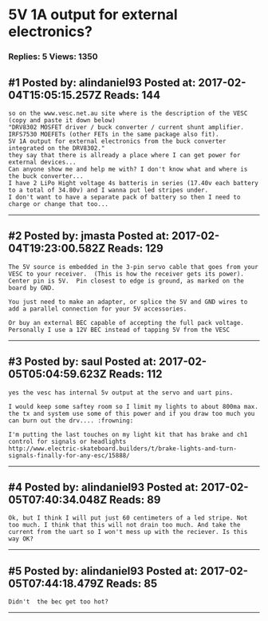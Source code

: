 # 5V 1A output for external electronics?

### Replies: 5 Views: 1350

## \#1 Posted by: alindaniel93 Posted at: 2017-02-04T15:05:15.257Z Reads: 144

```
so on the www.vesc.net.au site where is the description of the VESC (copy and paste it down below) 
"DRV8302 MOSFET driver / buck converter / current shunt amplifier.
IRFS7530 MOEFETs (other FETs in the same package also fit).
5V 1A output for external electronics from the buck converter integrated on the DRV8302."
they say that there is allready a place where I can get power for external devices...
Can anyone show me and help me with? I don't know what and where is the buck converter...
I have 2 LiPo Hight voltage 4s batteris in series (17.40v each battery to a total of 34.80v) and I wanna put led stripes under.
I don't want to have a separate pack of battery so then I need to charge or change that too...
```

---
## \#2 Posted by: jmasta Posted at: 2017-02-04T19:23:00.582Z Reads: 129

```
The 5V source is embedded in the 3-pin servo cable that goes from your VESC to your receiver.  (This is how the receiver gets its power).  Center pin is 5V.  Pin closest to edge is ground, as marked on the board by GND.

You just need to make an adapter, or splice the 5V and GND wires to add a parallel connection for your 5V accessories.

Or buy an external BEC capable of accepting the full pack voltage. Personally I use a 12V BEC instead of tapping 5V from the VESC
```

---
## \#3 Posted by: saul Posted at: 2017-02-05T05:04:59.623Z Reads: 112

```
yes the vesc has internal 5v output at the servo and uart pins.

I would keep some saftey room so I limit my lights to about 800ma max.
the tx and system use some of this power and if you draw too much you can burn out the drv.... :frowning:

I'm putting the last touches on my light kit that has brake and ch1 control for signals or headlights 
http://www.electric-skateboard.builders/t/brake-lights-and-turn-signals-finally-for-any-esc/15888/
```

---
## \#4 Posted by: alindaniel93 Posted at: 2017-02-05T07:40:34.048Z Reads: 89

```
Ok, but I think I will put just 60 centimeters of a led stripe. Not too much. I think that this will not drain too much. And take the current from the uart so I won't mess up with the reciever. Is this way OK?
```

---
## \#5 Posted by: alindaniel93 Posted at: 2017-02-05T07:44:18.479Z Reads: 85

```
Didn't  the bec get too hot?
```

---
